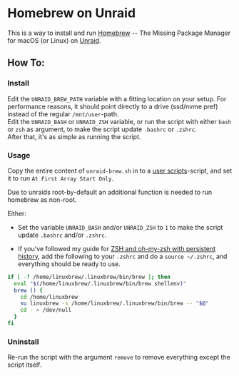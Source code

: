 # Homebrew on Unraid

This is a way to install and run [Homebrew](https://brew.sh/) -- The Missing Package Manager for macOS (or Linux) on [Unraid](https://unraid.net/).

## How To:

### Install

Edit the `UNRAID_BREW_PATH` variable with a fitting location on your setup. For performance reasons, it should point directly to a drive (ssd/nvme pref) instead of the regular `/mnt/user`-path.  
Edit the `UNRAID_BASH` or `UNRAID_ZSH` variable, or run the script with either `bash` or `zsh` as argument, to make the script update `.bashrc` or `.zshrc`.  
After that, it's as simple as running the script.

### Usage

Copy the entire content of `unraid-brew.sh` in to a [user scripts](https://forums.unraid.net/topic/48286-plugin-ca-user-scripts/)-script, and set it to run `At First Array Start Only`.

Due to unraids root-by-default an additional function is needed to run homebrew as non-root.

Either:

- Set the variable `UNRAID_BASH` and/or `UNRAID_ZSH` to `1` to make the script update `.bashrc` and/or `.zshrc`.

- If you've followed my guide for [ZSH and oh-my-zsh with persistent history](https://github.com/Lanjelin/unraid/tree/main/zsh-omz-persistent#zsh-and-oh-my-zsh-with-persistent-history),
  add the following to your `.zshrc` and do a `source ~/.zshrc`, and everything should be ready to use.

```bash
if [ -f /home/linuxbrew/.linuxbrew/bin/brew ]; then
  eval "$(/home/linuxbrew/.linuxbrew/bin/brew shellenv)"
  brew () {
    cd /home/linuxbrew
    su linuxbrew -s /home/linuxbrew/.linuxbrew/bin/brew -- "$@"
    cd - > /dev/null
  }
fi
```

### Uninstall

Re-run the script with the argument `remove` to remove everything except the script itself.
